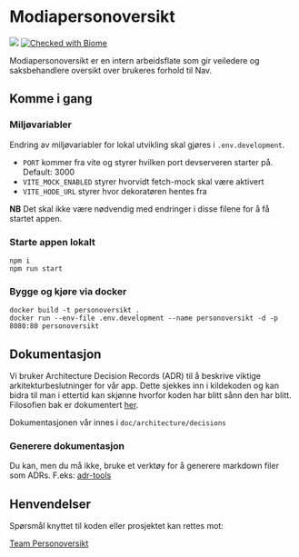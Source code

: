 # Modiapersonoversikt

![](https://github.com/navikt/modiapersonoversikt/workflows/Build%2C%20push%2C%20and%20deploy/badge.svg?branch=dev)
[![Checked with Biome](https://img.shields.io/badge/Checked_with-Biome-60a5fa?style=flat&logo=biome)](https://biomejs.dev)

Modiapersonoversikt er en intern arbeidsflate som gir veiledere og
saksbehandlere oversikt over brukeres forhold til Nav.

## Komme i gang

### Miljøvariabler

Endring av miljøvariabler for lokal utvikling skal gjøres i `.env.development`.

- `PORT` kommer fra vite og styrer hvilken port devserveren starter på. Default: 3000
- `VITE_MOCK_ENABLED` styrer hvorvidt fetch-mock skal være aktivert
- `VITE_HODE_URL` styrer hvor dekoratøren hentes fra

**NB** Det skal ikke være nødvendig med endringer i disse filene for å få startet appen.

### Starte appen lokalt

```console
npm i
npm run start
```

### Bygge og kjøre via docker

```console
docker build -t personoversikt .
docker run --env-file .env.development --name personoversikt -d -p 8080:80 personoversikt
```

## Dokumentasjon

Vi bruker Architecture Decision Records (ADR) til å beskrive viktige arkitekturbeslutninger for vår app. Dette sjekkes inn i kildekoden og kan bidra til man i ettertid kan skjønne hvorfor koden har blitt sånn den har blitt. Filosofien bak er dokumentert [her](http://thinkrelevance.com/blog/2011/11/15/documenting-architecture-decisions).

Dokumentasjonen vår innes i `doc/architecture/decisions`

### Generere dokumentasjon

Du kan, men du må ikke, bruke et verktøy for å generere markdown filer som ADRs. F.eks: [adr-tools](https://github.com/npryce/adr-tools)

## Henvendelser

Spørsmål knyttet til koden eller prosjektet kan rettes mot:

[Team Personoversikt](https://github.com/navikt/info-team-personoversikt)
